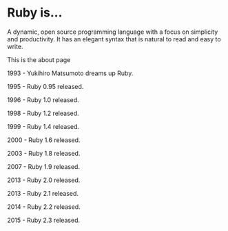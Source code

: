 # Ruby is...

A dynamic, open source programming language with a focus on simplicity and productivity. It has an elegant syntax that is natural to read and easy to write.

This is the about page

1993 - Yukihiro Matsumoto dreams up Ruby.

1995 - Ruby 0.95 released.

1996 - Ruby 1.0 released.

1998 - Ruby 1.2 released.

1999 - Ruby 1.4 released.

2000 - Ruby 1.6 released.

2003 - Ruby 1.8 released.

2007 - Ruby 1.9 released.

2013 - Ruby 2.0 released.

2013 - Ruby 2.1 released.

2014 - Ruby 2.2 released.

2015 - Ruby 2.3 released.